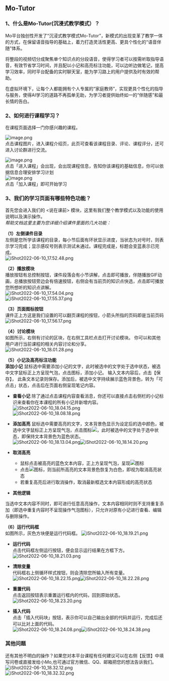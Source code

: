 ## Mo-Tutor
### 1、什么是Mo-Tutor(沉浸式教学模式）？

Mo平台独创性开发了“沉浸式教学模式Mo-Tutor”，新模式的出现变革了教学一体的方式，在保留语音指导的基础上，着力打造灵活性更高、更具个性化的“语音伴随”体系。 

将整段的视频切分成聚焦单个知识点的分段语音，使得学习者可以按需听取指导语音，有效节省学习时间，并且配以小记和高亮标注功能，可以边听边做笔记，提高学习效率，同时平台配备的实时聊天室，能为学习路上的用户提供及时有效的帮助。 

在虚拟环境下，让每个人都能拥有个人专属的“家庭教师”，实现更具个性化的指导与服务，使得AI学习的道路不再孤单无助，为学习者提供始终如一的“伴随感”和最长情的告白。
### 2、**如何进行课程学习？**

在课程页面选择一门你感兴趣的课程。

![image.png](https://imgbed.momodel.cn/image-6.png)<br />点击课程图片，进入课程介绍页，此页可查看该课程目录、评论、课程评分，还可进入讨论群进行交流。

![image.png](https://imgbed.momodel.cn/image-7.png)<br />点击「进入课程」会出现，会出现课程信息，告知你该课程的基础信息，你可以依据信息合理安排学习计划<br />![image.png](https://imgbed.momodel.cn/image-8.png)<br />点击「加入课程」即可开始学习

### **3、我们的学习页面有哪些特色功能？**

首先您会进入我们的 <说在课前> 模块，这里有我们整个教学模式以及功能的使用说明以及演示操作。 <br />_帮助文档这里主要为您详细介绍课件里面的几大功能：_

**（1）左侧课件目录**<br />左侧是您所学该课程的目录，每小节后面有环状显示进度，当状态为对号时，则表示学习完成；显示感叹号则表示测试未通过。课程完成是，标题会变蓝表示已完成。<br />![iShot2022-06-10_17.52.48.png](https://imgbed.momodel.cn/iShot2022-06-10_17.52.48.png)<br /> 

**（2）播放模块**<br />播放按钮有总控制按钮，课件段落会有小节讲解，点击即可播放，伴随播放GIF动画，总播放按钮旁边会有倍速按钮，右侧会有当前页的知识点快选，点击即可播放您所想听的知识点讲解。<br />![iShot2022-06-10_17.54.04.png](https://imgbed.momodel.cn/iShot2022-06-10_17.54.04.png)<br />![iShot2022-06-10_17.55.37.png](https://imgbed.momodel.cn/iShot2022-06-10_17.55.37.png)<br />

**（3）页面图标按钮**<br />课件正上方这是我们设置的可以翻页课程的按钮，小箭头所指的页码即是当前页码<br />![iShot2022-06-10_17.56.17.png](https://imgbed.momodel.cn/iShot2022-06-10_17.56.17.png)<br />

**（4）讨论模块**<br />如图所示，右侧有讨论的区块，在右侧工具栏点击打开讨论模块。 你可以和其他用户进行当前课程的相关内容讨论和分享。<br />![iShot2022-06-10_18.01.28.png](https://imgbed.momodel.cn/iShot2022-06-10_18.01.28.png)<br />

**（5）小记及高亮标注功能**<br />**添加小记** 鼠标选中需要添加小记的文字，此时被选中的文字处于选中状态，被选中文字鼠标正上方呈现气泡，点击图标，添加小记。 输入文本内容后，点击【保存】， 此条文本记录则保存。添加后，被选中文字持续展示蓝色背景色，转为「可点击」状态，点击后在页面右侧呈现笔记内容。

- **查看小记**
 除了通过点击课程内容查看消息，你还可以直接点击右侧栏的小记标识来查看你在本课程的所有小记并新增内容。<br />![iShot2022-06-10_18.04.15.png](https://imgbed.momodel.cn/iShot2022-06-10_18.04.15.png)<br />![iShot2022-06-10_18.08.18.png](https://imgbed.momodel.cn/iShot2022-06-10_18.08.18.png)<br />

- **添加高亮** 
 鼠标选中需要高亮的文字，文本背景色显示为设定后的选中颜色，被选中文字鼠标正上方呈现气泡，点击图标![](https://imgbed.momodel.cn/docs/gl.png)，此时被选中的文字处于选中状态，即保持文本背景色为蓝色状态。<br />![iShot2022-06-10_18.13.04.png](https://imgbed.momodel.cn/iShot2022-06-10_18.13.04.png)![iShot2022-06-10_18.14.20.png](https://imgbed.momodel.cn/iShot2022-06-10_18.14.20.png)<br />

- **取消高亮**

   - 鼠标点击被高亮的蓝色文本内容，正上方呈现气泡，呈现![](https://imgbed.momodel.cn/docs/qxgl.png)图标
   - 点击![](https://imgbed.momodel.cn/docs/qxgl.png)图标，则当前所高亮的文本背景色恢复为白色，即视为取消高亮状态
   - 若重复高亮后进行取消操作，取消最新框选文本内容形成的高亮状态

- **其他逻辑**

 当选中文本内容不同时，即可进行任意高亮操作，文本内容相同时则不支持重复添加（即选中重复内容时不呈现操作气泡图标），只允许对原有小记进行查看、编辑与删除操作。

**（6）运行代码框**<br />如图所示，灰色方块便是运行代码框。 ![iShot2022-06-10_18.19.21.png](https://imgbed.momodel.cn/iShot2022-06-10_18.19.21.png)<br />

- **运行代码**<br />点击代码框左侧运行按钮，便会显示运行结果在方框下方。<br />![iShot2022-06-10_18.21.03.png](https://imgbed.momodel.cn/iShot2022-06-10_18.21.03.png)<br />

- **清除变量**<br />代码框右上侧循环样式按钮，则会清除您所输入所有变量。 <br />![iShot2022-06-10_18.22.15.png](https://imgbed.momodel.cn/iShot2022-06-10_18.22.15.png)![iShot2022-06-10_18.22.28.png](https://imgbed.momodel.cn/iShot2022-06-10_18.22.28.png)<br />

- **重置代码**<br />点击返回按钮表示重置运行框内的代码，回到原始状态。<br />![iShot2022-06-10_18.23.20.png](https://imgbed.momodel.cn/iShot2022-06-10_18.23.20.png)<br />

- **插入代码**<br />点击「插入代码块」按钮，表示你可以自己输出全部的代码并运行，完成后还可以比对上面的代码。<br />![iShot2022-06-10_18.24.08.png](https://imgbed.momodel.cn/iShot2022-06-10_18.24.08.png)![iShot2022-06-10_18.24.38.png](https://imgbed.momodel.cn/iShot2022-06-10_18.24.38.png)

### 其他问题
还有其他不明白的操作？如果您对本平台课程有任何建议可以在右侧【反馈】中填写问卷或直接发给小Mo,也可通过官方微信、QQ、邮箱把您的想法告诉我们。<br />![iShot2022-06-10_18.32.12.png](https://imgbed.momodel.cn/iShot2022-06-10_18.32.12.png)<br />![iShot2022-06-10_18.32.32.png](https://imgbed.momodel.cn/iShot2022-06-10_18.32.32.png)
